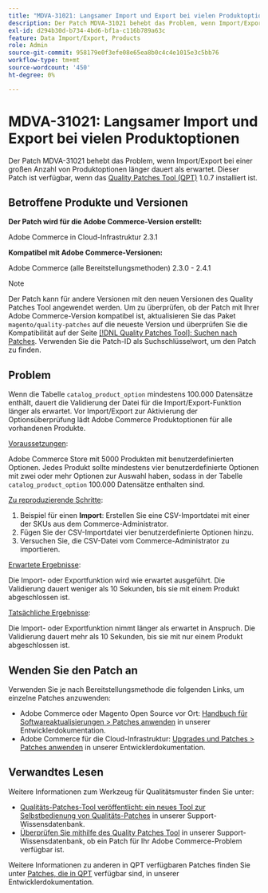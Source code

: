 ```yaml
---
title: "MDVA-31021: Langsamer Import und Export bei vielen Produktoptionen"
description: Der Patch MDVA-31021 behebt das Problem, wenn Import/Export bei einer großen Anzahl von Produktoptionen länger dauert als erwartet. Dieser Patch ist verfügbar, wenn das [Quality Patches Tool (QPT)](/help/announcements/adobe-commerce-announcements/magento-quality-patches-released-new-tool-to-self-serve-quality-patches.md) 1.0.7 installiert ist.
exl-id: d294b30d-b734-4bd6-bf1a-c116b789a63c
feature: Data Import/Export, Products
role: Admin
source-git-commit: 958179e0f3efe08e65ea8b0c4c4e1015e3c5bb76
workflow-type: tm+mt
source-wordcount: '450'
ht-degree: 0%

---
```


# MDVA-31021: Langsamer Import und Export bei vielen Produktoptionen

Der Patch MDVA-31021 behebt das Problem, wenn Import/Export bei einer großen Anzahl von Produktoptionen länger dauert als erwartet. Dieser Patch ist verfügbar, wenn das [Quality Patches Tool (QPT)](/help/announcements/adobe-commerce-announcements/magento-quality-patches-released-new-tool-to-self-serve-quality-patches.md) 1.0.7 installiert ist.

## Betroffene Produkte und Versionen

**Der Patch wird für die Adobe Commerce-Version erstellt:**

Adobe Commerce in Cloud-Infrastruktur 2.3.1

**Kompatibel mit Adobe Commerce-Versionen:**

Adobe Commerce (alle Bereitstellungsmethoden) 2.3.0 - 2.4.1

>[!NOTE]
>
>Der Patch kann für andere Versionen mit den neuen Versionen des Quality Patches Tool angewendet werden. Um zu überprüfen, ob der Patch mit Ihrer Adobe Commerce-Version kompatibel ist, aktualisieren Sie das Paket `magento/quality-patches` auf die neueste Version und überprüfen Sie die Kompatibilität auf der Seite [[!DNL Quality Patches Tool]: Suchen nach Patches](https://devdocs.magento.com/quality-patches/tool.html#patch-grid). Verwenden Sie die Patch-ID als Suchschlüsselwort, um den Patch zu finden.

## Problem

Wenn die Tabelle `catalog_product_option` mindestens 100.000 Datensätze enthält, dauert die Validierung der Datei für die Import/Export-Funktion länger als erwartet. Vor Import/Export zur Aktivierung der Optionsüberprüfung lädt Adobe Commerce Produktoptionen für alle vorhandenen Produkte.

<u>Voraussetzungen</u>:

Adobe Commerce Store mit 5000 Produkten mit benutzerdefinierten Optionen. Jedes Produkt sollte mindestens vier benutzerdefinierte Optionen mit zwei oder mehr Optionen zur Auswahl haben, sodass in der Tabelle `catalog_product_option` 100.000 Datensätze enthalten sind.

<u>Zu reproduzierende Schritte</u>:

1. Beispiel für einen **Import**: Erstellen Sie eine CSV-Importdatei mit einer der SKUs aus dem Commerce-Administrator.
1. Fügen Sie der CSV-Importdatei vier benutzerdefinierte Optionen hinzu.
1. Versuchen Sie, die CSV-Datei vom Commerce-Administrator zu importieren.

<u>Erwartete Ergebnisse</u>:

Die Import- oder Exportfunktion wird wie erwartet ausgeführt. Die Validierung dauert weniger als 10 Sekunden, bis sie mit einem Produkt abgeschlossen ist.

<u>Tatsächliche Ergebnisse</u>:

Die Import- oder Exportfunktion nimmt länger als erwartet in Anspruch. Die Validierung dauert mehr als 10 Sekunden, bis sie mit nur einem Produkt abgeschlossen ist.

## Wenden Sie den Patch an

Verwenden Sie je nach Bereitstellungsmethode die folgenden Links, um einzelne Patches anzuwenden:

* Adobe Commerce oder Magento Open Source vor Ort: [Handbuch für Softwareaktualisierungen > Patches anwenden](https://devdocs.magento.com/guides/v2.4/comp-mgr/patching/mqp.html) in unserer Entwicklerdokumentation.
* Adobe Commerce für die Cloud-Infrastruktur: [Upgrades und Patches > Patches anwenden](https://devdocs.magento.com/cloud/project/project-patch.html) in unserer Entwicklerdokumentation.

## Verwandtes Lesen

Weitere Informationen zum Werkzeug für Qualitätsmuster finden Sie unter:

* [Qualitäts-Patches-Tool veröffentlicht: ein neues Tool zur Selbstbedienung von Qualitäts-Patches](/help/announcements/adobe-commerce-announcements/magento-quality-patches-released-new-tool-to-self-serve-quality-patches.md) in unserer Support-Wissensdatenbank.
* [Überprüfen Sie mithilfe des Quality Patches Tool](/help/support-tools/patches-available-in-qpt-tool/check-patch-for-magento-issue-with-magento-quality-patches.md) in unserer Support-Wissensdatenbank, ob ein Patch für Ihr Adobe Commerce-Problem verfügbar ist.

Weitere Informationen zu anderen in QPT verfügbaren Patches finden Sie unter [Patches, die in QPT](https://devdocs.magento.com/quality-patches/tool.html#patch-grid) verfügbar sind, in unserer Entwicklerdokumentation.
